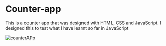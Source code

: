 # Counter-app

This is a counter app that was designed with HTML, CSS and JavaScript.
I designed this to test what I have learnt so far in JavaScript





![counterAPp](https://user-images.githubusercontent.com/65573250/179851738-e0ae76db-d892-4187-83fc-5428f6313669.png)
